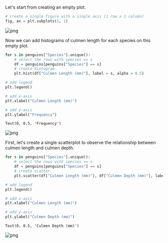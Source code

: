 Let's start from creating an empty plot.


```python
# create a single figure with a single axis (1 row x 1 column)
fig, ax = plt.subplots(1, 1)
```


    
![png](output_1_0.png)
    


Now we can add histograms of culmen length for each species on this empty plot.


```python
for s in penguins["Species"].unique():
    # select the rows with species == s
    df = penguins[penguins["Species"] == s]
    # create histogram
    plt.hist(df["Culmen Length (mm)"], label = s, alpha = 0.5)

# add legend
plt.legend()

# add x-axis
plt.xlabel("Culmen Length (mm)")

# add y-axis
plt.ylabel("Frequency")

```




    Text(0, 0.5, 'Frequency')




    
![png](output_3_1.png)
    


First, let's create a single scatterplot to observe the relationship between culmen length and culmen depth.


```python
for s in penguins["Species"].unique():
    # select the rows with species == s
    df = penguins[penguins["Species"] == s]
    # create scatter
    plt.scatter(df["Culmen Length (mm)"], df["Culmen Depth (mm)"], label = s)

# add legend
plt.legend()

# add x-axis
plt.xlabel("Culmen Length (mm)")

# add y-axis
plt.ylabel("Culmen Depth (mm)")

```




    Text(0, 0.5, 'Culmen Depth (mm)')




    
![png](output_5_1.png)
    



```python

```
